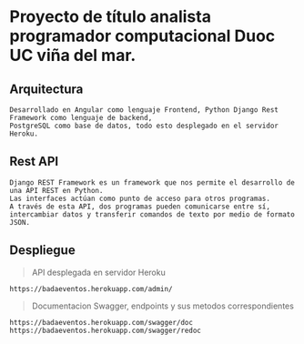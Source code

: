 # Proyecto de título analista programador computacional Duoc UC viña del mar.


## Arquitectura
```
Desarrollado en Angular como lenguaje Frontend, Python Django Rest Framework como lenguaje de backend, 
PostgreSQL como base de datos, todo esto desplegado en el servidor Heroku.
```

## Rest API
```
Django REST Framework es un framework que nos permite el desarrollo de una API REST en Python. 
Las interfaces actúan como punto de acceso para otros programas. 
A través de esta API, dos programas pueden comunicarse entre sí, intercambiar datos y transferir comandos de texto por medio de formato JSON.
```

## Despliegue
>API desplegada en servidor Heroku
```
https://badaeventos.herokuapp.com/admin/
```

>Documentacion Swagger, endpoints y sus metodos correspondientes
```
https://badaeventos.herokuapp.com/swagger/doc
https://badaeventos.herokuapp.com/swagger/redoc
```

